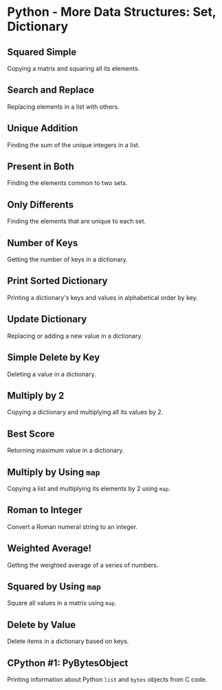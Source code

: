 # Python - More Data Structures: Set, Dictionary

## Squared Simple
Copying a matrix and squaring all its elements.

## Search and Replace
Replacing elements in a list with others.

## Unique Addition
Finding the sum of the unique integers in a list.

## Present in Both
Finding the elements common to two sets.

## Only Differents
Finding the elements that are unique to each set.

## Number of Keys
Getting the number of keys in a dictionary.

## Print Sorted Dictionary
Printing a dictionary's keys and values in alphabetical order by key.

## Update Dictionary
Replacing or adding a new value in a dictionary.

## Simple Delete by Key
Deleting a value in a dictionary.

## Multiply by 2
Copying a dictionary and multiplying all its values by 2.

## Best Score
Returning maximum value in a dictionary.

## Multiply by Using `map`
Copying a list and multiplying its elements by 2 using `map`.

## Roman to Integer
Convert a Roman numeral string to an integer.

## Weighted Average!
Getting the weighted average of a series of numbers.

## Squared by Using `map`
Square all values in a matrix using `map`.

## Delete by Value
Delete items in a dictionary based on keys.

## CPython #1: PyBytesObject
Printing information about Python `list` and `bytes` objects from C code.

